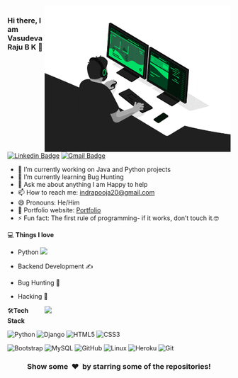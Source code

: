 


<img align="right" src="https://github.com/raju1701/raju1701/blob/main/developer.gif" alt="Coder GIF" width="420" height="330">



### Hi there, I am Vasudeva Raju B K 👋
[![Linkedin Badge](https://img.shields.io/badge/-vasudevarajubk-blue?style=flat-square&logo=Linkedin&logoColor=white&link=https://www.linkedin.com/in/vasudeva-raju-b-k-90b637151/)](https://www.linkedin.com/in/vasudeva-raju-b-k-90b637151/)
[![Gmail Badge](https://img.shields.io/badge/-indrapooja20@gmail.com-c14438?style=flat-square&logo=Gmail&logoColor=white&link=mailto:indrapooja20@gmail.com)](mailto:indrapooja20@gmail.com) 

- 🔭 I’m currently working on Java and Python projects
- 🌱 I’m currently learning Bug Hunting 
- 💬 Ask me about anything I am Happy to help
- 📫 How to reach me: indrapooja20@gmail.com
- 😄 Pronouns: He/Him
- 🎯 Portfolio website: [Portfolio](https://google.com)
- ⚡ Fun fact: The first rule of programming- if it works, don’t touch it.🤓

💻 **Things I love**
- Python <img src="https://media.giphy.com/media/WUlplcMpOCEmTGBtBW/giphy.gif" width="30"> 
- Backend Development ✍️
- Bug Hunting 🧐
- Hacking 😬

    <a href="https://github.com/anuraghazra/github-readme-stats" title="Go to Source">
      <img align="right" width=420 height="auto" src="https://github-readme-stats.vercel.app/api?username=raju1701&show_icons=true&theme=merko&border_color=61dafb&hide_border=true&include_all_commits=true" />
    </a>
    
🛠**Tech Stack**

![Python](https://img.shields.io/badge/-Python-000000?style=flat&logo=python)
![Django](https://img.shields.io/badge/-Django-000000?style=flat&logo=Django)
![HTML5](https://img.shields.io/badge/-HTML5-000000?style=flat&logo=HTML5)
![CSS3](https://img.shields.io/badge/-CSS3-000000?style=flat&logo=CSS3)

![Bootstrap](https://img.shields.io/badge/-Bootstrap-000000?style=flat&logo=bootstrap)
![MySQL](https://img.shields.io/badge/-MySQL-000000?style=flat&logo=MySQL)
![GitHub](https://img.shields.io/badge/-GitHub-000000?style=flat&logo=github&logoColor=FFFFFF)
![Linux](https://img.shields.io/badge/-Linux-000000?style=flat&logo=linux&logoColor=FCC624)
![Heroku](https://img.shields.io/badge/-Heroku-000000?style=flat&logo=heroku)
![Git](https://img.shields.io/badge/-Git-000000?style=flat&logo=git&logoColor=F05032)

<div align="center">
    <h3 align="center">Show some &nbsp;❤️&nbsp; by starring some of the repositories!</h3>
</div>

